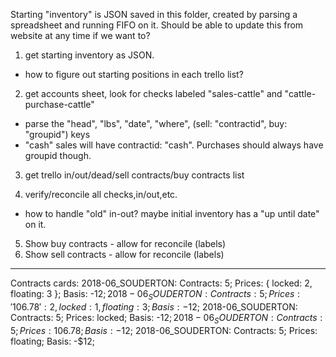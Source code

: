 Starting "inventory" is JSON saved in this folder, created by parsing a
spreadsheet and running FIFO on it.  Should be able to update this from website
at any time if we want to?

1. get starting inventory as JSON.
  - how to figure out starting positions in each trello list?

2. get accounts sheet, look for checks labeled "sales-cattle" and "cattle-purchase-cattle"
  - parse the "head", "lbs", "date", "where", (sell: "contractid", buy: "groupid")  keys
  - "cash" sales will have contractid: "cash".  Purchases should always have groupid though.
3. get trello in/out/dead/sell contracts/buy contracts list
  
4. verify/reconcile all checks,in/out,etc.
  - how to handle "old" in-out?  maybe initial inventory has a "up until date" on it.
5. Show buy contracts - allow for reconcile (labels)
6. Show sell contracts - allow for reconcile (labels)

-------------------------------------

Contracts cards:
2018-06_SOUDERTON: Contracts: 5; Prices: { locked: 2, floating: 3 }; Basis: -$12;
2018-06_SOUDERTON: Contracts: 5; Prices: { '106.78': 2, locked: 1, floating: 3 }; Basis: -$12;
2018-06_SOUDERTON: Contracts: 5; Prices: locked; Basis: -$12;
2018-06_SOUDERTON: Contracts: 5; Prices: 106.78; Basis: -$12;
2018-06_SOUDERTON: Contracts: 5; Prices: floating; Basis: -$12;



